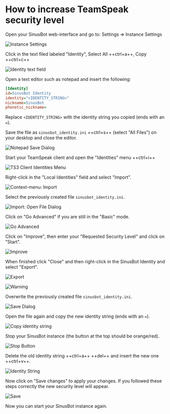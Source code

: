 # How to increase TeamSpeak security level

Open your SinusBot web-interface and go to: Settings ⇒ Instance Settings

![Instance Settings](incr01_instance_settings.png)

Click in the text filed labeled "Identity", Select All ++ctrl+a++, Copy ++ctrl+c++

![Identity text field](incr02_identity.png)

Open a text editor such as notepad and insert the following:

```ini
[Identity]
id=SinusBot Identity 
identity="<IDENTITY_STRING>"
nickname=SinusBot
phonetic_nickname=
```

Replace `<IDENTITY_STRING>` with the identity string you copied (ends with an `=`).

Save the file as `sinusbot_identity.ini` ++ctrl+s++ (select "All Files") on your desktop and close the editor.

![Notepad Save Dialog](incr03_notepad.png)

Start your TeamSpeak client and open the "Identities" menu ++ctrl+i++

![TS3 Client Identities Menu](incr04_ts3.png)

Right-click in the "Local Identities" field and select "Import".

![Context-menu: Import](incr05_identities.png)

Select the previously created file `sinusbot_identity.ini`.

![Import: Open File Dialog](incr06_import.png)

Click on "Go Advanced" if you are still in the "Basic" mode.

![Go Advanced](incr07_advanced.png)

Click on "Improve", then enter your "Requested Security Level" and click on "Start".

![Improve](incr08_improve.png)

When finished click "Close" and then right-click in the SinusBot Identity and select "Export".

![Export](incr09_export.png)

![Warning](incr10_warning.png)

Overwrite the previously created file `sinusbot_identity.ini`.

![Save Dialog](incr11_save.png)

Open the file again and copy the new identity string (ends with an `=`).

![Copy identity string](incr12_copy.png)

Stop your SinusBot instance (the button at the top should be orange/red).

![Stop Button](incr13_stop.png)

Delete the old identity string ++ctrl+a++ ++del++ and insert the new one ++ctrl+v++.

![Identity String](incr14_insert.png)

Now click on "Save changes" to apply your changes. If you followed these steps correctly the new security level will appear.

![Save](incr15_save.png)

Now you can start your SinusBot instance again.

